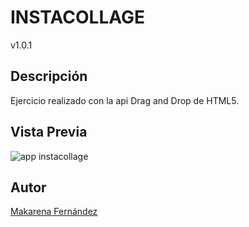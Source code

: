 # INSTACOLLAGE
v1.0.1
## Descripción
Ejercicio realizado con la api Drag and Drop de HTML5.

## Vista Previa
![app instacollage](https://github.com/missmakita/Instacollage/blob/master/assets/img/final.jpg)

## Autor
[Makarena Fernández](https://github.com/missmakita)